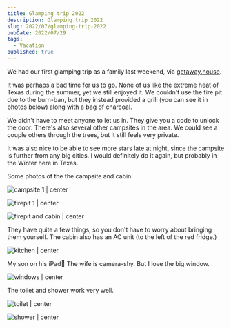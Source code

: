 ```yaml
---
title: Glamping trip 2022
description: Glamping trip 2022
slug: 2022/07/glamping-trip-2022
pubDate: 2022/07/29
tags:
  - Vacation
published: true
---
```


We had our first glamping trip as a family last weekend, via [getaway.house](https://getaway.house).

It was perhaps a bad time for us to go. None of us like the extreme heat of Texas during the summer, yet we still enjoyed it. We couldn't use the fire pit due to the burn-ban, but they instead provided a grill (you can see it in photos below) along with a bag of charcoal.

We didn't have to meet anyone to let us in. They give you a code to unlock the door. There's also several other campsites in the area. We could see a couple others through the trees, but it still feels very private.

It was also nice to be able to see more stars late at night, since the campsite is further from any big cities. I would definitely do it again, but probably in the Winter here in Texas.

Some photos of the the campsite and cabin:

![campsite 1 | center](glamping2022-01-campsite.jpg)

![firepit 1 | center](glamping2022-02-firepit.jpg)

![firepit and cabin | center](glamping2022-03-firepit.jpg)

They have quite a few things, so you don't have to worry about bringing them yourself. The cabin also has an AC unit (to the left of the red fridge.)

![kitchen | center](glamping2022-04-utils.jpg)

My son on his iPad🤣 The wife is camera-shy. But I love the big window.

![windows | center](glamping2022-05-beds-windows.jpg)

The toilet and shower work very well.

![toilet | center](glamping2022-06-toilet.jpg)

![shower | center](glamping2022-07-shower.jpg)

